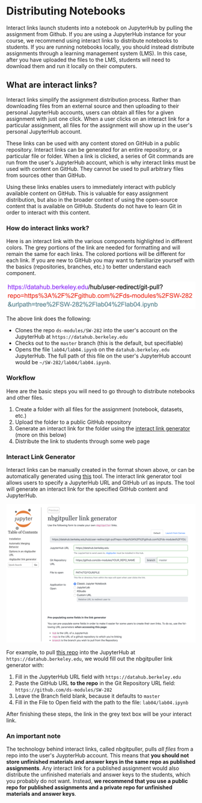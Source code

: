 # Distributing Notebooks

Interact links launch students into a notebook on JupyterHub by pulling the assignment from Github. If you are using a JupyterHub instance for your course,  we recommend using interact links to distribute notebooks to students. If you are running notebooks locally, you should instead distribute assignments through a learning management system (LMS). In this case, after you have uploaded the files to the LMS, students will need to download them and run it locally on their computers.

## What are interact links?

Interact links simplify the assignment distribution process. Rather than downloading files from an external source and then uploading to their personal JupyterHub accounts, users can obtain all files for a given assignment with just one click. When a user clicks on an interact link for a particular assignment, all files for the assignment will show up in the user's personal JupyterHub account.

These links can be used with any content stored on GitHub in a public repository. Interact links can be generated for an entire repository, or a particular file or folder. When a link is clicked, a series of Git commands are run from the user's JupyterHub account, which is why interact links must be used with content on GitHub. They cannot be used to pull arbitrary files from sources other than GitHub.

Using these links enables users to immediately interact with publicly available content on GitHub. This is valuable for easy assignment distribution, but also in the broader context of using the open-source content that is available on GitHub. Students do not have to learn Git in order to interact with this content.

### How do interact links work?

Here is an interact link with the various components highlighted in different colors. The grey portions of the link are needed for formatting and will remain the same for each links. The colored portions will be different for each link. If you are new to GitHub you may want to familiarize yourself with the basics \(repositories, branches, etc.\) to better understand each component.

![link components](link-components.png)

The above link does the following:

* Clones the repo `ds-modules/SW-282` into the user's account on the JupyterHub at `https://datahub.berkeley.edu`
* Checks out to the `master` branch (this is the default, but specifiable)
* Opens the file `lab04/lab04.ipynb` on the `datahub.berkeley.edu` JupyterHub. The full path of this file on the user's JupyterHub account would be `~/SW-282/lab04/lab04.ipynb`.

### Workflow

Here are the basic steps you will need to go through to distribute notebooks and other files.

1. Create a folder with all files for the assignment \(notebook, datasets, etc.\)
2. Upload the folder to a public GitHub repository
3. Generate an interact link for the folder using the [interact link generator](http://nbgitpuller.link/) (more on this below)
4. Distribute the link to students through some web page

### Interact Link Generator

Interact links can be manually created in the format shown above, or can be automatically generated using [this](http://nbgitpuller.link/) tool. The interact link generator tool allows users to specify a JupyterHub URL and GitHub url as inputs. The tool will generate an interact link for the specified GitHub content and JupyterHub.

![nbgitpuller](nbgitpuller.png)

For example, to pull [this repo](https://github.com/ds-modules/SW-282/tree/master/lab04/lab04.ipynb) into the JupyterHub at `https://datahub.berkeley.edu`, we would fill out the nbgitpuller link generator with:

1. Fill in the JupyterHub URL field with `https://datahub.berkeley.edu`
2. Paste the GitHub URL **to the repo** in the Git Repository URL field: `https://github.com/ds-modules/SW-282`
3. Leave the Branch field blank, because it defaults to `master`
4. Fill in the File to Open field with the path to the file: `lab04/lab04.ipynb`

After finishing these steps, the link in the grey text box will be your interact link.


### An important note

The technology behind interact links, called nbgitpuller, pulls _all files_ from a repo into the user's JuypterHub account. This means that **you should not store unfinished materials and answer keys in the same repo as published assignments**. Any interact link for a published assignment would also distribute the unfinished materials and answer keys to the students, which you probably do not want. Instead, **we recommend that you use a public repo for published assignments and a private repo for unfinished materials and answer keys**.
